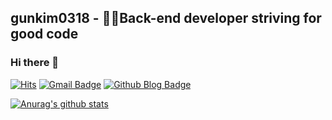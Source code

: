 ## gunkim0318 - 🙋‍♂️Back-end developer striving for good code
### Hi there 👋

[![Hits](https://hits.seeyoufarm.com/api/count/incr/badge.svg?url=https%3A%2F%2Fgithub.com%2Fgunkim0318&count_bg=%2379C83D&title_bg=%23555555&icon=&icon_color=%23E7E7E7&title=%EB%B0%A9%EB%AC%B8%EC%9E%90&edge_flat=false)](https://hits.seeyoufarm.com)
[![Gmail Badge](https://img.shields.io/badge/Gmail-d14836?style=flat-square&logo=Gmail&logoColor=white&link=mailto:gunkim0318@gmail.com)](mailto:gunkim0318@gmail.com)
[![Github Blog Badge](http://img.shields.io/badge/-Tech%20Blog-655ced?style=flat&color=black&logo=github&link=https://gunlog.dev)](https://gunlog.dev)

[![Anurag's github stats](https://github-readme-stats.vercel.app/api?username=gunkim0318)](https://github.com/anuraghazra/github-readme-stats)
